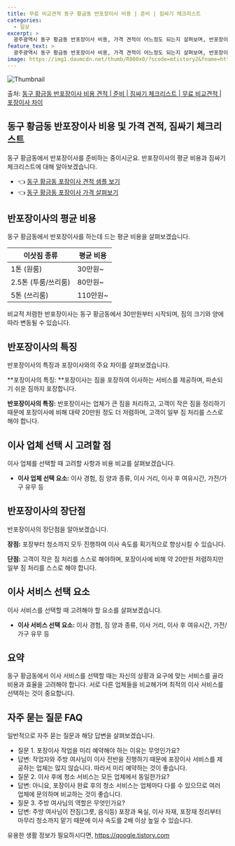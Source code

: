 ```yaml
---
title: 무료 비교견적 동구 황금동 반포장이사 비용 | 준비 | 짐싸기 체크리스트
categories:
  - 일상
excerpt: >
  광주광역시 동구 황금동 반포장이사 비용, 가격 견적이 어느정도 되는지 살펴보며, 반포장이사를 준비함에 있어 짐싸기 준비 체크리스트가 무엇인지 보겠습니다. 마지막으로 포장이사와 차이점을 통해 무료 비교견적으로 어떤 것이 더 합리적인 선택인지 공유 드립니다.동구 황금동 포장이사 견적 샘플 보기 👈 클릭동구 황금동 포장이사 가격 살펴보기 👈 클릭동구 황금동 반포장이사 평균 이사 비용평수동구 황금동 평균 이사 비용원룸 이사9평 이하 (1톤)30만원~투룸/쓰리룸 이사16평 ~ 20평 (2.5톤)80만원~쓰리룸 이사21평 (5톤) ~110만원~우리집 무료 이사견적 받기 👈 클릭Donggu Hwangmung-dong 포장 vs 반포장 이사: 주요 차이점포장이사와 반포장이사의 가장 큰 차이점은 이사 과정에서의 짐..
feature_text: >
  광주광역시 동구 황금동 반포장이사 비용, 가격 견적이 어느정도 되는지 살펴보며, 반포장이사를 준비함에 있어 짐싸기 준비 체크리스트가 무엇인지 보겠습니다. 마지막으로 포장이사와 차이점을 통해 무료 비교견적으로 어떤 것이 더 합리적인 선택인지 공유 드립니다.동구 황금동 포장이사 견적 샘플 보기 👈 클릭동구 황금동 포장이사 가격 살펴보기 👈 클릭동구 황금동 반포장이사 평균 이사 비용평수동구 황금동 평균 이사 비용원룸 이사9평 이하 (1톤)30만원~투룸/쓰리룸 이사16평 ~ 20평 (2.5톤)80만원~쓰리룸 이사21평 (5톤) ~110만원~우리집 무료 이사견적 받기 👈 클릭Donggu Hwangmung-dong 포장 vs 반포장 이사: 주요 차이점포장이사와 반포장이사의 가장 큰 차이점은 이사 과정에서의 짐..
image: https://img1.daumcdn.net/thumb/R800x0/?scode=mtistory2&fname=https%3A%2F%2Fblog.kakaocdn.net%2Fdn%2Fqq0Za%2FbtsHbfh7B7q%2FYRAeB2OjtNEidsnag3wc7K%2Fimg.webp
---
```


![Thumbnail](https://img1.daumcdn.net/thumb/R800x0/?scode=mtistory2&fname=https%3A%2F%2Fblog.kakaocdn.net%2Fdn%2Fqq0Za%2FbtsHbfh7B7q%2FYRAeB2OjtNEidsnag3wc7K%2Fimg.webp)

<p>출처: <a href="https://qoogle.tistory.com/9541" rel="dofollow">동구 황금동 반포장이사 비용 견적 | 준비 | 짐싸기 체크리스트 | 무료 비교견적 | 포장이사 차이</a> </p>

## 동구 황금동 반포장이사 비용 및 가격 견적, 짐싸기 체크리스트

동구 황금동에서 반포장이사를 준비하는 중이시군요. 반포장이사의 평균 비용과 짐싸기 체크리스트에 대해 알아보겠습니다.

  * 👈 [동구 황금동 포장이사 견적 샘플 보기](https://qoogle.tistory.com/9541)
  * 👈 [동구 황금동 포장이사 가격 살펴보기](https://qoogle.tistory.com/9541)

## 반포장이사의 평균 비용

동구 황금동에서 반포장이사를 하는데 드는 평균 비용을 살펴보겠습니다.

**이삿짐 종류** | **평균 비용**  
---|---  
1톤 (원룸) | 30만원~  
2.5톤 (투룸/쓰리룸) | 80만원~  
5톤 (쓰리룸) | 110만원~  
  
비교적 저렴한 반포장이사는 동구 황금동에서 30만원부터 시작되며, 짐의 크기와 양에 따라 변동될 수 있습니다.

## 반포장이사의 특징

반포장이사의 특징과 포장이사와의 주요 차이를 살펴보겠습니다.

**포장이사의 특징: **포장이사는 짐을 포장하여 이사하는 서비스를 제공하며, 파손되기 쉬운 짐까지 포장합니다.

**반포장이사의 특징:** 반포장이사는 업체가 큰 짐을 처리하고, 고객이 작은 짐을 정리하기 때문에 포장이사에 비해 대략 20만원 정도 더
저렴하며, 고객이 일부 짐 처리를 스스로 해야 합니다.

## 이사 업체 선택 시 고려할 점

이사 업체를 선택할 때 고려할 사항과 비용 비교를 살펴보겠습니다.

  * **이사 업체 선택 요소:** 이사 경험, 짐 양과 종류, 이사 거리, 이사 후 여유시간, 가전/가구 유무 등

## 반포장이사의 장단점

반포장이사의 장단점을 알아보겠습니다.

**장점:** 포장부터 청소까지 모두 진행하여 이사 속도를 획기적으로 향상시킬 수 있습니다.

**단점:** 고객이 작은 짐 처리를 스스로 해야하며, 포장이사에 비해 약 20만원 저렴하지만 일부 짐 처리를 스스로 해야 합니다.

## 이사 서비스 선택 요소

이사 서비스를 선택할 때 고려해야 할 요소를 살펴보겠습니다.

  * **이사 서비스 선택 요소:** 이사 경험, 짐 양과 종류, 이사 거리, 이사 후 여유시간, 가전/가구 유무 등

## 요약

동구 황금동에서 이사 서비스를 선택할 때는 자신의 상황과 요구에 맞는 서비스를 골라 비용과 효율을 고려해야 합니다. 서로 다른 업체들을
비교해가며 최적의 이사 서비스를 선택하는 것이 중요합니다.

## 자주 묻는 질문 FAQ

일반적으로 자주 묻는 질문과 해당 답변을 살펴보겠습니다.

  * 질문 1. 포장이사 작업을 미리 예약해야 하는 이유는 무엇인가요?
  * 답변: 작업자와 주방 여사님이 이사 전반을 진행하기 때문에 포장이사 서비스를 제공하는 업체는 많지 않습니다. 따라서 미리 예약하는 것이 좋습니다.
  * 질문 2. 이사 후에 청소 서비스는 모든 업체에서 동일한가요?
  * 답변: 아니요, 포장이사 완료 후의 청소 서비스는 업체마다 다를 수 있으므로 여러 업체에 문의하며 비교하는 것이 좋습니다.
  * 질문 3. 주방 여사님의 역할은 무엇인가요?
  * 답변: 주방 여사님이 잔짐(그릇, 음식등) 포장과 욕실, 이사 자재, 포장재 정리부터 마무리 청소까지 맡기 때문에 이사 속도를 2배 이상 높일 수 있습니다.



 

유용한 생활 정보가 필요하시다면, <a href="https://qoogle.tistory.com" rel="dofollow">https://qoogle.tistory.com</a>


